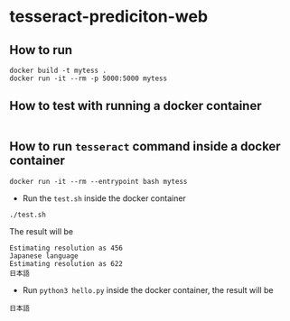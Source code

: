 # tesseract-prediciton-web
## How to run
```
docker build -t mytess .
docker run -it --rm -p 5000:5000 mytess
```

## How to test with running a docker container
```
```

## How to run `tesseract` command inside a docker container
```
docker run -it --rm --entrypoint bash mytess
```

* Run the `test.sh` inside the docker container
```
./test.sh
```

The result will be 
```
Estimating resolution as 456
Japanese language
Estimating resolution as 622
日本語
```

* Run `python3 hello.py` inside the docker container, the result will be
```
日本語
```

